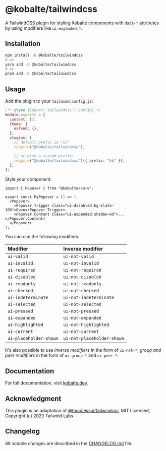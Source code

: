 # @kobalte/tailwindcss

A TailwindCSS plugin for styling Kobalte components with `data-*` attributes by using modifiers like `ui-expanded:*`.

## Installation

```bash
npm install -D @kobalte/tailwindcss
# or
yarn add -D @kobalte/tailwindcss
# or
pnpm add -D @kobalte/tailwindcss
```

## Usage

Add the plugin to your `tailwind.config.js`:

```js
/** @type {import('tailwindcss').Config} */
module.exports = {
  content: [],
  theme: {
    extend: {},
  },
  plugins: [
    // default prefix is "ui"
    require("@kobalte/tailwindcss"),

    // or with a custom prefix:
    require("@kobalte/tailwindcss")({ prefix: "kb" }),
  ],
};
```

Style your component:

```tsx
import { Popover } from "@kobalte/core";

export const MyPopover = () => (
  <Popover>
    <Popover.Trigger class="ui-disabled:bg-slate-100">Open</Popover.Trigger>
    <Popover.Content class="ui-expanded:shadow-md">...</Popover.Content>
  </Popover>
);
```

You can use the following modifiers:

| Modifier               | Inverse modifier           |
| :--------------------- | :------------------------- |
| `ui-valid`             | `ui-not-valid`             |
| `ui-invalid`           | `ui-not-invalid`           |
| `ui-required`          | `ui-not-required`          |
| `ui-disabled`          | `ui-not-disabled`          |
| `ui-readonly`          | `ui-not-readonly`          |
| `ui-checked`           | `ui-not-checked`           |
| `ui-indeterminate`     | `ui-not-indeterminate`     |
| `ui-selected`          | `ui-not-selected`          |
| `ui-pressed`           | `ui-not-pressed`           |
| `ui-expanded`          | `ui-not-expanded`          |
| `ui-highlighted`       | `ui-not-highlighted`       |
| `ui-current`           | `ui-not-current`           |
| `ui-placeholder-shown` | `ui-not-placeholder-shown` |

It's also possible to use _inverse modifiers_ in the form of `ui-not-*`, _group and peer modifiers_ in the form of `ui-group-*` and `ui-peer-*`.

## Documentation

For full documentation, visit [kobalte.dev](https://kobalte.dev/docs/core/overview/styling#using-the-tailwindcss-plugin).

## Acknowledgment

This plugin is an adaptation of [@headlessui/tailwindcss](https://github.com/tailwindlabs/headlessui), MIT Licensed, Copyright (c) 2020 Tailwind Labs.

## Changelog

All notable changes are described in the [CHANGELOG.md](./CHANGELOG.md) file.
